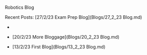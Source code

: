 Robotics Blog

Recent Posts:
[27/2/23 Exam Prep Blog](Blogs/27_2_23 Blog.md)

*

* [20/2/23 More Bloggage](Blogs/20_2_23 Blog.md)

* [13/2/23 First Blog](Blogs/13_2_23 Blog.md)